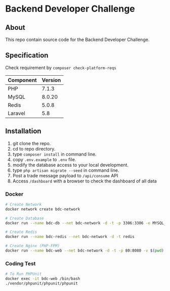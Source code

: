 # Backend Developer Challenge

## About
This repo contain source code for the Backend Developer Challenge.

## Specification
Check requirement by `composer check-platform-reqs`

| Component     | Version       |
|---------------|---------------|
| PHP           | 7.1.3         |
| MySQL         | 8.0.20        |
| Redis         | 5.0.8         |
| Laravel       | 5.8           |

## Installation
1. git clone the repo.
2. cd to repo directory.
3. type `composer install` in command line.
4. copy `.env.example` to `.env` file.
5. modify the database access to your local development.
6. type `php artisan migrate --seed` in command line.
7. Post a trade message payload to `/api/consume` API
8. Access `/dashboard` with a browser to check the dashboard of all data


### Docker
```bash
# Create Network
docker network create bdc-network

# Create Database 
docker run --name bdc-db --net bdc-network -d -t -p 3306:3306 -e MYSQL_ROOT_PASSWORD=123456! mysql:8.0.20

# Create Redis 
docker run --name bdc-redis --net bdc-network -d -t redis

# Create Nginx (PHP-FPM)
docker run --name bdc-web --net bdc-network -d -t -p 80:8080 -v $(pwd):/var/www/html dannylhl/web-server:php7.3.6-fpm
```

### Coding Test
```bash
# To Run PHPUnit
docker exec -it bdc-web /bin/bash
./vendor/phpunit/phpunit/phpunit
```
